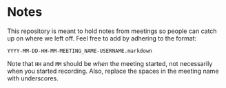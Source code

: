 # Notes

This repository is meant to hold notes from meetings so people can catch up on
where we left off. Feel free to add by adhering to the format:

    YYYY-MM-DD-HH-MM-MEETING_NAME-USERNAME.markdown

Note that `HH` and `MM` should be _when_ the meeting started, not necessarily
when you started recording. Also, replace the spaces in the meeting name with
underscores.
